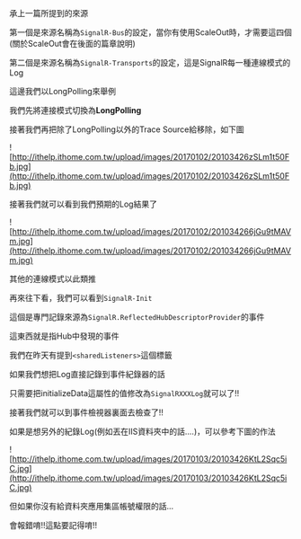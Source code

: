 承上一篇所提到的來源

第一個是來源名稱為`SignalR-Bus`的設定，當你有使用ScaleOut時，才需要這四個(關於ScaleOut會在後面的篇章說明)

第二個是來源名稱為`SignalR-Transports`的設定，這是SignalR每一種連線模式的Log

這邊我們以LongPolling來舉例

我們先將連接模式切換為**LongPolling**

接著我們再把除了LongPolling以外的Trace Source給移除，如下圖


![http://ithelp.ithome.com.tw/upload/images/20170102/20103426zSLm1t50Fb.jpg](http://ithelp.ithome.com.tw/upload/images/20170102/20103426zSLm1t50Fb.jpg)



接著我們就可以看到我們預期的Log結果了


![http://ithelp.ithome.com.tw/upload/images/20170102/201034266jGu9tMAVm.jpg](http://ithelp.ithome.com.tw/upload/images/20170102/201034266jGu9tMAVm.jpg)



其他的連線模式以此類推

再來往下看，我們可以看到`SignalR-Init`

這個是專門記錄來源為`SignalR.ReflectedHubDescriptorProvider`的事件

這東西就是指Hub中發現的事件

我們在昨天有提到`<sharedListeners>`這個標籤

如果我們想把Log直接記錄到事件紀錄器的話

只需要把initializeData這屬性的值修改為`SignalRXXXLog`就可以了!!

接著我們就可以到事件檢視器裏面去檢查了!!

如果是想另外的紀錄Log(例如丟在IIS資料夾中的話....)，可以參考下圖的作法


![http://ithelp.ithome.com.tw/upload/images/20170103/20103426KtL2Sqc5iC.jpg](http://ithelp.ithome.com.tw/upload/images/20170103/20103426KtL2Sqc5iC.jpg)



但如果你沒有給資料夾應用集區帳號權限的話...

會報錯唷!!這點要記得唷!!
